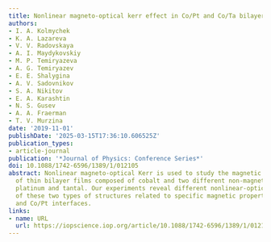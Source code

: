 ```yaml
---
title: Nonlinear magneto-optical kerr effect in Co/Pt and Co/Ta bilayer films
authors:
- I. A. Kolmychek
- K. A. Lazareva
- V. V. Radovskaya
- A. I. Maydykovskiy
- M. P. Temiryazeva
- A. G. Temiryazev
- E. E. Shalygina
- A. V. Sadovnikov
- S. A. Nikitov
- E. A. Karashtin
- N. S. Gusev
- A. A. Fraerman
- T. V. Murzina
date: '2019-11-01'
publishDate: '2025-03-15T17:36:10.606525Z'
publication_types:
- article-journal
publication: '*Journal of Physics: Conference Series*'
doi: 10.1088/1742-6596/1389/1/012105
abstract: Nonlinear magneto-optical Kerr is used to study the magnetic properties
  of thin bilayer films composed of cobalt and two different non-magnetic metals,
  platinum and tantal. Our experiments reveal different nonlinear-optical response
  of these two types of structures related to specific magnetic properties of Co/Ta
  and Co/Pt interfaces.
links:
- name: URL
  url: https://iopscience.iop.org/article/10.1088/1742-6596/1389/1/012105
---
```

